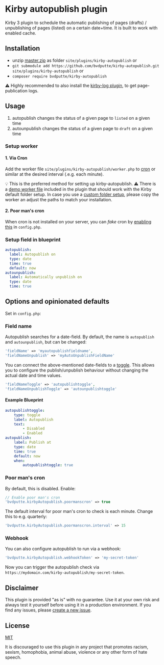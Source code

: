 # Kirby autopublish plugin

Kirby 3 plugin to schedule the automatic publishing of pages (drafts) / unpublishing of pages (listed) on a certain date+time.
It is built to work with enabled cache.

## Installation

- unzip [master.zip](https://github.com/bvdputte/kirby-autopublish/archive/master.zip) as folder `site/plugins/kirby-autopublish` or
- `git submodule add https://github.com/bvdputte/kirby-autopublish.git site/plugins/kirby-autopublish` or
- `composer require bvdputte/kirby-autopublish`

⚠️ Highly recommended to also install the [kirby-log plugin](https://github.com/bvdputte/kirby-log), to get page-publication logs.

## Usage

1. autopublish changes the status of a given page to `listed` on a given time
2. autounpublish changes the status of a given page to `draft` on a given time

### Setup worker

#### 1. Via Cron

Add the worker file `site/plugins/kirby-autopublish/worker.php` to [cron](https://en.wikipedia.org/wiki/Cron) or similar at the desired interval (.e.g. each minute).

💡 This is the preferred method for setting up kirby-autopublish.
⚠️ There is a [demo worker file](https://github.com/bvdputte/kirby-autopublish/blob/master/worker.php) included in the plugin that should work with the Kirby default folder setup. In case you use a [custom folder setup](https://getkirby.com/docs/guide/configuration#custom-folder-setup), please copy the worker an adjust the paths to match your installation.

#### 2. Poor man's cron

When cron is not installed on your server, you can _fake_ cron by [enabling this](#options-and-opinionated-defaults) in `config.php`.

### Setup field in blueprint

```yaml
autopublish:
  label: Autopublish on
  type: date
  time: true
  default: now
autounpublish:
  label: Automatically unpublish on
  type: date
  time: true
```

## Options and opinionated defaults

Set in `config.php`:

### Field name

Autopublish searches for a date-field. By default, the name is `autopublish` and `autounpublish`, but can be changed:

```php
'fieldName' => 'myautopublishfieldname',
'fieldNameUnpublish' => 'myAutoUnpublishFieldName'
```

You can connect the above-mentioned date-fields to a [toggle](https://getkirby.com/docs/reference/panel/fields/toggle). This allows you to configure the publish/unpublish behaviour
without changing the actual date and time values.

```php
'fieldNameToggle' => 'autopublishtoggle',
'fieldNameUnpublishToggle' => 'autounpublishtoggle'
```

#### Example Blueprint

```yaml
autopublishtoggle:
    type: toggle
    label: Autopublish
    text:
        - Disabled
        - Enabled
autopublish:
    label: Publish at
    type: date
    time: true
    default: now
    when:
        autopublishtoggle: true
```

### Poor man's cron

By default, this is disabled. Enable:

```php
// Enable poor man's cron
'bvdputte.kirbyAutopublish.poormanscron' => true
```

The default interval for poor man's cron to check is each minute. Change this to e.g. quarterly:

```php
'bvdputte.kirbyAutopublish.poormanscron.interval' => 15
```

### Webhook

You can also configure autopublish to run via a webhook:

```php
'bvdputte.kirbyAutopublish.webhookToken' => 'my-secret-token'
```

Now you can trigger the autopublish check via `https://mydomain.com/kirby-autopublish/my-secret-token`.

## Disclaimer

This plugin is provided "as is" with no guarantee. Use it at your own risk and always test it yourself before using it in a production environment. If you find any issues, please [create a new issue](https://github.com/bvdputte/kirby-autopublish/issues/new).

## License

[MIT](https://opensource.org/licenses/MIT)

It is discouraged to use this plugin in any project that promotes racism, sexism, homophobia, animal abuse, violence or any other form of hate speech.
